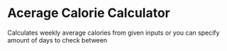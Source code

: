 # Acerage Calorie Calculator
Calculates weekly average calories from given inputs or you can specify amount of days to check between
